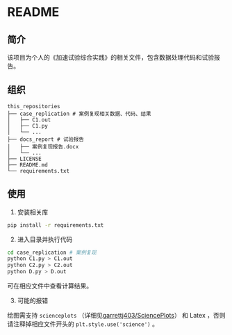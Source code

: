 # README

## 简介

该项目为个人的《加速试验综合实践》的相关文件，包含数据处理代码和试验报告。

## 组织

```
this_repositories
├── case_replication # 案例复现相关数据、代码、结果
│   ├── C1.out
│   ├── C1.py
│   └── ...
├── docs_report # 试验报告
│   ├── 案例复现报告.docx
│   └── ...
├── LICENSE
├── README.md
└── requirements.txt
```

## 使用

1. 安装相关库

```bash
pip install -r requirements.txt
```

2. 进入目录并执行代码

```bash
cd case_replication # 案例复现
python C1.py > C1.out
python C2.py > C2.out
python D.py > D.out
```

可在相应文件中查看计算结果。

3. 可能的报错

绘图需支持 `scienceplots` （详细见[garrettj403/SciencePlots](https://github.com/garrettj403/SciencePlots)）
和 Latex ，否则请注释掉相应文件开头的 `plt.style.use('science')` 。



